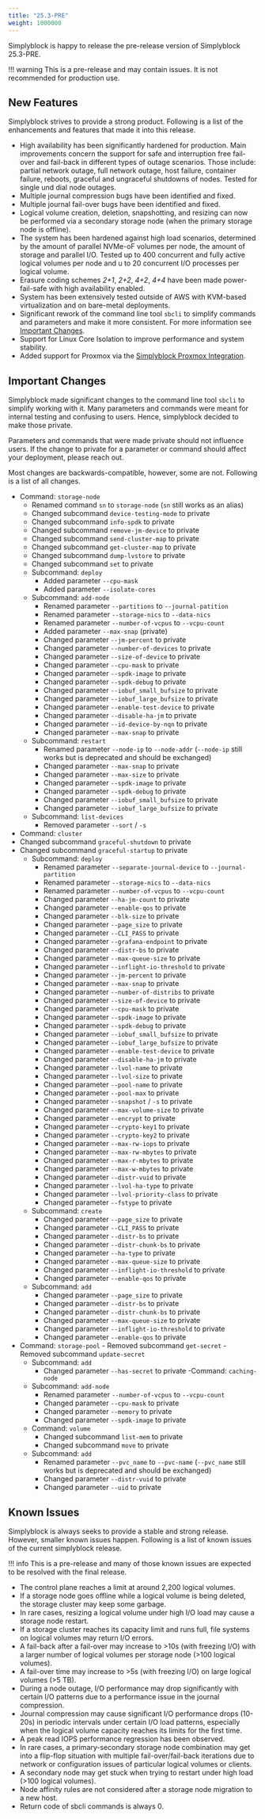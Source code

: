 ```yaml
---
title: "25.3-PRE"
weight: 1000000
---
```


Simplyblock is happy to release the pre-release version of Simplyblock 25.3-PRE.

!!! warning
    This is a pre-release and may contain issues. It is not recommended for production use.

## New Features

Simplyblock strives to provide a strong product. Following is a list of the enhancements and features that made it into
this release.

- High availability has been significantly hardened for production. Main improvements concern the support for safe and interruption free fail-over and fail-back in different types of outage scenarios. Those include: partial network outage, full network outage, host failure, container failure, reboots, graceful and ungraceful shutdowns of nodes. Tested for single und dial node outages.
- Multiple journal compression bugs have been identified and fixed.
- Multiple journal fail-over bugs have been identified and fixed.
- Logical volume creation, deletion, snapshotting, and resizing can now be performed via a secondary storage node (when the primary storage node is offline).
- The system has been hardened against high load scenarios, determined by the amount of parallel NVMe-oF volumes per node, the amount of storage and parallel I/O. Tested up to 400 concurrent and fully active logical volumes per node and u to 20 concurrent I/O processes per logical volume.
- Erasure coding schemes _2+1_, _2+2_, _4+2_, _4+4_ have been made power-fail-safe with high availability enabled.
- System has been extensively tested outside of AWS with KVM-based virtualization and on bare-metal deployments.
- Significant rework of the command line tool `sbcli` to simplify commands and parameters and make it more consistent. For more information see [Important Changes](#important-changes).
- Support for Linux Core Isolation to improve performance and system stability.
- Added support for Proxmox via the [Simplyblock Proxmox Integration](../deployments/proxmox/index.md).

## Important Changes

Simplyblock made significant changes to the command line tool `sbcli` to simplify working with it. Many parameters and
commands were meant for internal testing and confusing to users. Hence, simplyblock decided to make those private.

Parameters and commands that were made private should not influence users. If the change to private for a parameter or
command should affect your deployment, please reach out.

Most changes are backwards-compatible, however, some are not. Following is a list of all changes.

- Command: `storage-node`
    - Renamed command `sn` to `storage-node` (`sn` still works as an alias)
    - Changed subcommand `device-testing-mode` to private
    - Changed subcommand `info-spdk` to private
    - Changed subcommand `remove-jm-device` to private
    - Changed subcommand `send-cluster-map` to private
    - Changed subcommand `get-cluster-map` to private
    - Changed subcommand `dump-lvstore` to private
    - Changed subcommand `set` to private
    - Subcommand: `deploy`
        - Added parameter `--cpu-mask`
        - Added parameter `--isolate-cores`
    - Subcommand: `add-node`
        - Renamed parameter `--partitions` to `--journal-patition`
        - Renamed parameter `--storage-nics` to `--data-nics`
        - Renamed parameter `--number-of-vcpus` to `--vcpu-count`
        - Added parameter `--max-snap` (private)
        - Changed parameter `--jm-percent` to private
        - Changed parameter `--number-of-devices` to private
        - Changed parameter `--size-of-device` to private
        - Changed parameter `--cpu-mask` to private
        - Changed parameter `--spdk-image` to private
        - Changed parameter `--spdk-debug` to private
        - Changed parameter `--iobuf_small_bufsize` to private
        - Changed parameter `--iobuf_large_bufsize` to private
        - Changed parameter `--enable-test-device` to private
        - Changed parameter `--disable-ha-jm` to private
        - Changed parameter `--id-device-by-nqn` to private
        - Changed parameter `--max-snap` to private 
    - Subcommand: `restart`
        - Renamed parameter `--node-ip` to `--node-addr` (`--node-ip` still works but is deprecated and should be exchanged)
        - Changed parameter `--max-snap` to private
        - Changed parameter `--max-size` to private
        - Changed parameter `--spdk-image` to private
        - Changed parameter `--spdk-debug` to private
        - Changed parameter `--iobuf_small_bufsize` to private
        - Changed parameter `--iobuf_large_bufsize` to private
    - Subcommand: `list-devices`
        - Removed parameter `--sort` / `-s`
- Command: `cluster`
- Changed subcommand `graceful-shutdown` to private
- Changed subcommand `graceful-startup` to private
    - Subcommand: `deploy`
        - Renamed parameter `--separate-journal-device` to `--journal-partition`
        - Renamed parameter `--storage-nics` to `--data-nics`
        - Renamed parameter `--number-of-vcpus` to `--vcpu-count`
        - Changed parameter `--ha-jm-count` to private
        - Changed parameter `--enable-qos` to private
        - Changed parameter `--blk-size` to private
        - Changed parameter `--page_size` to private
        - Changed parameter `--CLI_PASS` to private
        - Changed parameter `--grafana-endpoint` to private
        - Changed parameter `--distr-bs` to private
        - Changed parameter `--max-queue-size` to private
        - Changed parameter `--inflight-io-threshold` to private
        - Changed parameter `--jm-percent` to private
        - Changed parameter `--max-snap` to private
        - Changed parameter `--number-of-distribs` to private
        - Changed parameter `--size-of-device` to private
        - Changed parameter `--cpu-mask` to private
        - Changed parameter `--spdk-image` to private
        - Changed parameter `--spdk-debug` to private
        - Changed parameter `--iobuf_small_bufsize` to private
        - Changed parameter `--iobuf_large_bufsize` to private
        - Changed parameter `--enable-test-device` to private
        - Changed parameter `--disable-ha-jm` to private
        - Changed parameter `--lvol-name` to private
        - Changed parameter `--lvol-size` to private
        - Changed parameter `--pool-name` to private
        - Changed parameter `--pool-max` to private
        - Changed parameter `--snapshot` / `-s` to private
        - Changed parameter `--max-volume-size` to private
        - Changed parameter `--encrypt` to private
        - Changed parameter `--crypto-key1` to private
        - Changed parameter `--crypto-key2` to private
        - Changed parameter `--max-rw-iops` to private
        - Changed parameter `--max-rw-mbytes` to private
        - Changed parameter `--max-r-mbytes` to private
        - Changed parameter `--max-w-mbytes` to private
        - Changed parameter `--distr-vuid` to private
        - Changed parameter `--lvol-ha-type` to private
        - Changed parameter `--lvol-priority-class` to private
        - Changed parameter `--fstype` to private
    - Subcommand: `create`
        - Changed parameter `--page_size` to private
        - Changed parameter `--CLI_PASS` to private
        - Changed parameter `--distr-bs` to private
        - Changed parameter `--distr-chunk-bs` to private
        - Changed parameter `--ha-type` to private
        - Changed parameter `--max-queue-size` to private
        - Changed parameter `--inflight-io-threshold` to private
        - Changed parameter `--enable-qos` to private
    - Subcommand: `add`
        - Changed parameter `--page_size` to private
        - Changed parameter `--distr-bs` to private
        - Changed parameter `--distr-chunk-bs` to private
        - Changed parameter `--max-queue-size` to private
        - Changed parameter `--inflight-io-threshold` to private
        - Changed parameter `--enable-qos` to private
- Command: `storage-pool`
        - Removed subcommand `get-secret`
        - Removed subcommand `update-secret`
    - Subcommand: `add`
        - Changed parameter `--has-secret` to private
-Command: `caching-node`
    - Subcommand: `add-node`
        - Renamed parameter `--number-of-vcpus` to `--vcpu-count`
        - Changed parameter `--cpu-mask` to private
        - Changed parameter `--memory` to private
        - Changed parameter `--spdk-image` to private
    - Command: `volume`
        - Changed subcommand `list-mem` to private
        - Changed subcommand `move` to private
    - Subcommand: `add`
        - Renamed parameter `--pvc_name` to `--pvc-name` (`--pvc_name` still works but is deprecated and should be exchanged)
        - Changed parameter `--distr-vuid` to private
        - Changed parameter `--uid` to private

## Known Issues

Simplyblock is always seeks to provide a stable and strong release. However, smaller known issues happen. Following is
a list of known issues of the current simplyblock release.

!!! info
    This is a pre-release and many of those known issues are expected to be resolved with the final release.

- The control plane reaches a limit at around 2,200 logical volumes.
- If a storage node goes offline while a logical volume is being deleted, the storage cluster may keep some garbage.
- In rare cases, resizing a logical volume under high I/O load may cause a storage node restart.
- If a storage cluster reaches its capacity limit and runs full, file systems on logical volumes may return I/O errors.
- A fail-back after a fail-over may increase to >10s (with freezing I/O) with a larger number of logical volumes per storage node (>100 logical volumes).
- A fail-over time may increase to >5s (with freezing I/O) on large logical volumes (>5 TB).
- During a node outage, I/O performance may drop significantly with certain I/O patterns due to a performance issue in the journal compression.
- Journal compression may cause significant I/O performance drops (10-20s) in periodic intervals under certain I/O load patterns, especially when the logical volume capacity reaches its limits for the first time.
- A peak read IOPS performance regression has been observed.
- In rare cases, a primary-secondary storage node combination may get into a flip-flop situation with multiple fail-over/fail-back iterations due to network or configuration issues of particular logical volumes or clients.
- A secondary node may get stuck when trying to restart under high load (>100 logical volumes).
- Node affinity rules are not considered after a storage node migration to a new host.
- Return code of sbcli commands is always 0.
